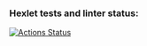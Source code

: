 ### Hexlet tests and linter status:
[![Actions Status](https://github.com/kaziamov/algorithms-project-69/workflows/hexlet-check/badge.svg)](https://github.com/kaziamov/algorithms-project-69/actions)